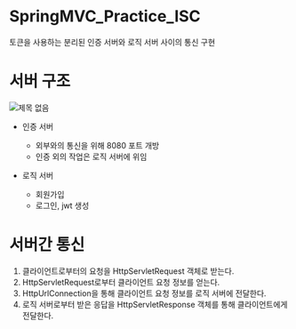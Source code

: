 # SpringMVC_Practice_ISC
토큰을 사용하는 분리된 인증 서버와 로직 서버 사이의 통신 구현

# 서버 구조
![제목 없음](https://user-images.githubusercontent.com/45464572/227788122-ffc6ed21-cff1-43ff-ab28-59bb88f5c99c.png)


* 인증 서버
  * 외부와의 통신을 위해 8080 포트 개방
  * 인증 외의 작업은 로직 서버에 위임


* 로직 서버
  * 회원가입
  * 로그인, jwt 생성

# 서버간 통신
1. 클라이언트로부터의 요청을 HttpServletRequest 객체로 받는다.
2. HttpServletRequest로부터 클라이언트 요청 정보를 얻는다.
3. HttpUrlConnection을 통해 클라이언트 요청 정보를 로직 서버에 전달한다.
4. 로직 서버로부터 받은 응답을 HttpServletResponse 객체를 통해 클라이언트에게 전달한다.
